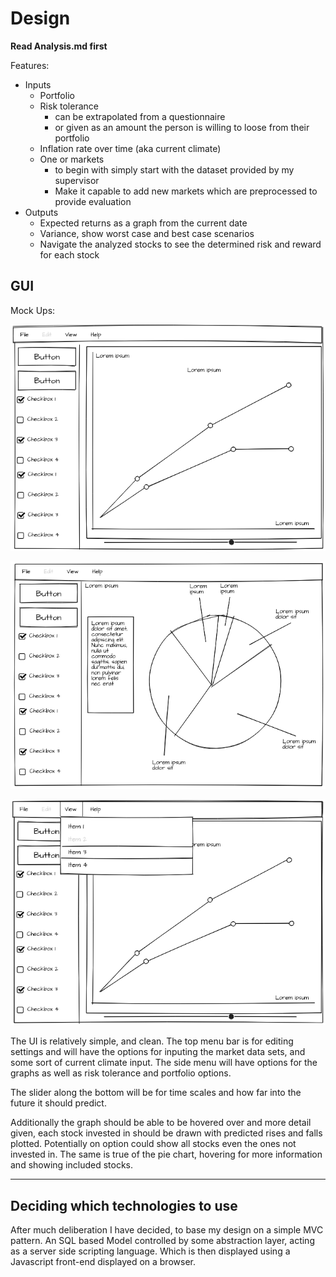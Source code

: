 # Design

**Read Analysis.md first**

Features:

* Inputs 
    - Portfolio
    - Risk tolerance
        * can be extrapolated from a questionnaire
        * or given as an amount the person is willing to loose from their portfolio
    - Inflation rate over time (aka current climate)
    - One or markets
        * to begin with simply start with the dataset provided by my supervisor
        * Make it capable to add new markets which are preprocessed to provide evaluation
* Outputs
    - Expected returns as a graph from the current date
    - Variance, show worst case and best case scenarios
    - Navigate the analyzed stocks to see the determined risk and reward for each stock

## GUI

Mock Ups:

![](images/Open_Screen.png)

![](images/Pie_Chart.png)

![](images/Drop_Downs.png)

The UI is relatively simple, and clean. The top menu bar is for editing settings and will
have the options for inputing the market data sets, and some sort of current climate input.
The side menu will have options for the graphs as well as risk tolerance and portfolio options.

The slider along the bottom will be for time scales and how far into the future it should
predict.

Additionally the graph should be able to be hovered over and more detail given, each stock
invested in should be drawn with predicted rises and falls plotted. Potentially
on option could show all stocks even the ones not invested in. The same is true of the pie
chart, hovering for more information and showing included stocks.

---

## Deciding which technologies to use

After much deliberation I have decided, to base my design on a simple MVC pattern. An SQL based Model
controlled by some abstraction layer, acting as a server side scripting language. Which is then displayed
using a Javascript front-end displayed on a browser.

